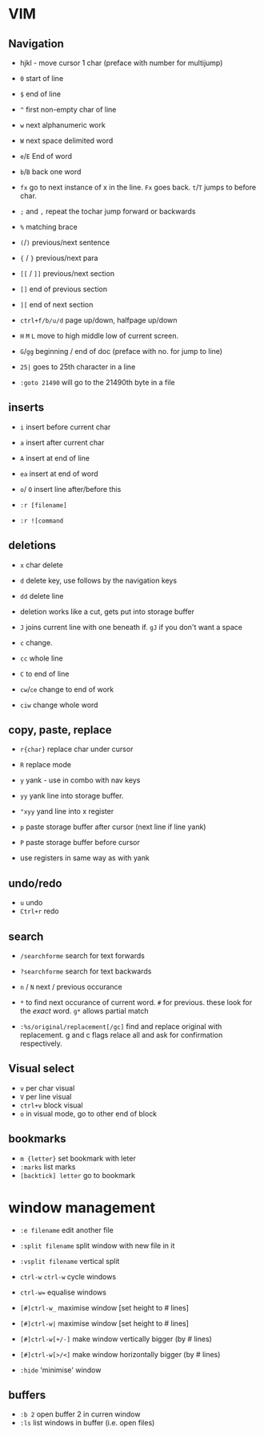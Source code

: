 # VIM

## Navigation
* hjkl - move cursor 1 char (preface with number for multijump)
* `0` start of line
* `$` end of line
* `^` first non-empty char of line

* `w` next alphanumeric work
* `W` next space delimited word
* `e`/`E` End of word
* `b`/`B` back one word

* `fx` go to next instance of x in the line. `Fx` goes back. `t`/`T` jumps to before char.
* `;` and `,` repeat the tochar jump forward or backwards

* `%` matching brace
* `(`/`)` previous/next sentence
* `{` / `}` previous/next para
* `[[` / `]]` previous/next section
* `[]`  end of previous section
* `][` end of next section

* `ctrl+f/b/u/d` page up/down, halfpage up/down
* `H` `M` `L` move to high middle low of current screen.
* `G`/`gg` beginning / end of doc (preface with no. for jump to line)

* `25|` goes to 25th character in a line
* `:goto 21490` will go to the 21490th byte in a file

## inserts
* `i` insert before current char
* `a` insert after current char
* `A` insert at end of line
* `ea` insert at end of word

* `o`/ `O`  insert line after/before this

* `:r [filename]`
* `:r ![command`

## deletions
* `x` char delete
* `d` delete key, use follows by the navigation keys
* `dd` delete line
* deletion works like a cut, gets put into storage buffer
* `J` joins current line with one beneath if. `gJ` if you don't want a space

* `c` change. 
* `cc` whole line
* `C` to end of line
* `cw`/`ce` change to end of work
* `ciw` change whole word

## copy, paste, replace
* `r{char}` replace char under cursor
* `R` replace mode

* `y` yank - use in combo with nav keys
* `yy` yank line into storage buffer.  
* `"xyy` yand line into x register

* `p` paste storage buffer after cursor (next line if line yank)
* `P` paste storage buffer before cursor
* use registers in same way as with yank

## undo/redo
* `u` undo
* `Ctrl+r` redo

## search
* `/searchforme` search for text forwards
* `?searchforme` search for text backwards
* `n` / `N` next /  previous occurance

* `*` to find next occurance of current word. `#` for previous. these look for the _exact_ word. `g*` allows partial match
* `:%s/original/replacement[/gc]` find and replace original with replacement. g and c flags relace all and ask for confirmation respectively.

## Visual select
* `v` per char visual
* `V` per line visual
* `ctrl+v` block visual
* `o` in visual mode, go to other end of block

## bookmarks
* `m {letter}` set bookmark with leter
* `:marks` list marks
* `[backtick] letter` go to bookmark

# window management
* `:e filename` edit another file
* `:split filename` split window with new file in it
* `:vsplit filename` vertical split
* `ctrl-w` `ctrl-w` cycle windows
	
* `ctrl-w=` equalise windows
	
* `[#]ctrl-w_` maximise window [set height to # lines]
* `[#]ctrl-w|` maximise window [set height to # lines]
* `[#]ctrl-w[+/-]` make window vertically bigger (by # lines)
* `[#]ctrl-w[>/<]` make window horizontally bigger (by # lines)
	
* `:hide` 'minimise' window

## buffers 
* `:b 2` open buffer 2 in curren window
* `:ls` list windows in buffer (i.e. open files)
